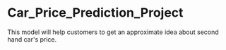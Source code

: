 # Car_Price_Prediction_Project
This model will help customers to get an approximate idea about second hand car's price.
